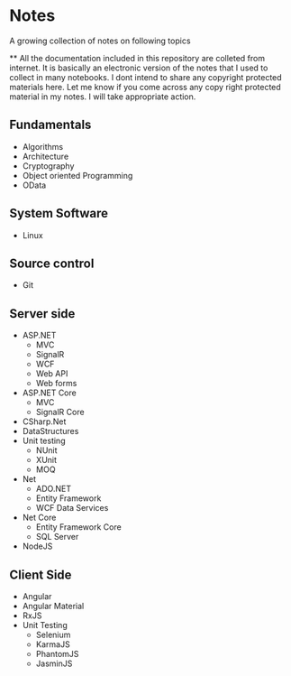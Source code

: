 # Notes
A growing collection of notes on following topics

** All the documentation included in this repository are colleted from internet. It is basically an electronic version of the notes that I used to collect in many notebooks. I dont intend to share any copyright protected materials here. Let me know if you come across any copy right protected material in my notes. I will take appropriate action.

## Fundamentals
* Algorithms
* Architecture
* Cryptography
* Object oriented Programming
* OData
## System Software
* Linux
## Source control
* Git
## Server side
* ASP.NET
    * MVC
    * SignalR
    * WCF
    * Web API
    * Web forms
* ASP.NET Core
    * MVC
    * SignalR Core
* CSharp.Net
* DataStructures
* Unit testing
    * NUnit
    * XUnit
    * MOQ
* Net
    * ADO.NET
    * Entity Framework
    * WCF Data Services
* Net Core
    * Entity Framework Core
    * SQL Server
* NodeJS
## Client Side
* Angular
* Angular Material
* RxJS
* Unit Testing
    * Selenium
    * KarmaJS
    * PhantomJS
    * JasminJS